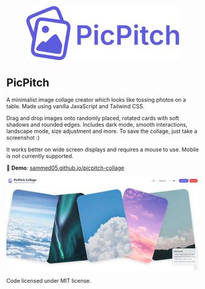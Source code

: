 <p align="center">
    <img src="assets/picpitch-logo.svg" alt="PicPitch Logo" width="400" />
</p>

# PicPitch

A minimalist image collage creator which looks like tossing photos on a table. Made using vanilla JavaScript and Tailwind CSS.

Drag and drop images onto randomly placed, rotated cards with soft shadows and rounded edges. Includes dark mode, smooth interactions, landscape mode, size adjustment and more. To save the collage, just take a screenshot :)

It works better on wide screen displays and requires a mouse to use. Mobile is not currently supported.

🔗 **Demo**: [sammed05.github.io/picpitch-collage](https://sammed05.github.io/picpitch-collage/)

![site preview](assets/website-preview.png)

Code licensed under MIT license.
